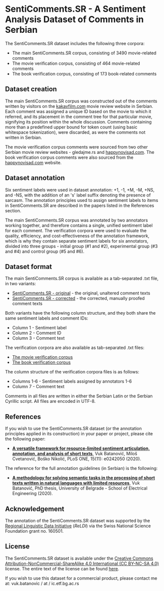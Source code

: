 # SentiComments.SR - A Sentiment Analysis Dataset of Comments in Serbian
The SentiComments.SR dataset includes the following three corpora:
- The main SentiComments.SR corpus, consisting of 3490 movie-related comments
- The movie verification corpus, consisting of 464 movie-related comments
- The book verification corpus, consisting of 173 book-related comments

## Dataset creation
The main SentiComments.SR corpus was constructed out of the comments written by visitors on the [kakavfilm.com](http://kakavfilm.com) movie review website in Serbian.
Each comment was assigned a unique ID based on the movie to which it referred, and its placement in the comment tree for that particular movie, signifying its position within the whole discussion.
Comments containing more than a predefined upper bound for token count (using basic whitespace tokenization), were discarded, as were the comments not written in Serbian.

The movie verification corpus comments were sourced from two other Serbian movie review websites - gledajme.rs and [happynovisad.com](http://www.happynovisad.com).
The book verification corpus comments were also sourced from the [happynovisad.com](http://www.happynovisad.com) website.

## Dataset annotation
Six sentiment labels were used in dataset annotation: +1, -1, +M, -M, +NS, and -NS, with the addition of an 's' label suffix denoting the presence of sarcasm.
The annotation principles used to assign sentiment labels to items in SentiComments.SR are described in the papers listed in the References section.

The main SentiComments.SR corpus was annotated by two annotators working together, and therefore contains a single, unified sentiment label for each comment.
The verification corpora were used to evaluate the quality, efficiency, and cost-effectiveness of the annotation framework, which is why they contain separate sentiment labels for six annotators, divided into three groups - initial group (#1 and #2), experimental group (#3 and #4) and control group (#5 and #6).

## Dataset format
The main SentiComments.SR corpus is available as a tab-separated .txt file, in two variants:
* [SentiComments.SR - original](./SentiComments.SR.orig.txt) - the original, unaltered comment texts
* [SentiComments.SR - corrected](./SentiComments.SR.corr.txt) - the corrected, manually proofed comment texts

Both variants have the following column structure, and they both share the same sentiment labels and comment IDs:
* Column 1 - Sentiment label
* Column 2 - Comment ID
* Column 3 - Comment text

The verification corpora are also available as tab-separated .txt files:
* [The movie verification corpus](./SentiComments.SR.verif.movies.txt)
* [The book verification corpus](./SentiComments.SR.verif.books.txt)

The column structure of the verification corpora files is as follows:
* Columns 1-6 - Sentiment labels assigned by annotators 1-6
* Column 7 - Comment text

Comments in all files are written in either the Serbian Latin or the Serbian Cyrillic script.
All files are encoded in UTF-8.

## References
If you wish to use the SentiComments.SR dataset (or the annotation principles applied in its construction) in your paper or project, please cite the following paper:

* **[A versatile framework for resource-limited sentiment articulation, annotation, and analysis of short texts](https://doi.org/10.1371/journal.pone.0242050)**, Vuk Batanović, Miloš Cvetanović, Boško Nikolić, PLoS ONE, 15(11): e0242050 (2020).

The reference for the full annotation guidelines (in Serbian) is the following:

* **[A methodology for solving semantic tasks in the processing of short texts written in natural languages with limited resources](https://nardus.mpn.gov.rs/handle/123456789/17783)**, Vuk Batanović, PhD thesis, University of Belgrade - School of Electrical Engineering (2020).

## Acknowledgement
The annotation of the SentiComments.SR dataset was supported by the [Regional Linguistic Data Initiative](http://reldi.spur.uzh.ch/) (*ReLDI*) via the Swiss National Science Foundation grant no. 160501.

## License
The SentiComments.SR dataset is available under the [Creative Commons Attribution-NonCommercial-ShareAlike 4.0 International (CC BY-NC-SA 4.0)](http://creativecommons.org/licenses/by-nc-sa/4.0/) license. The entire text of the license can be found [here](http://creativecommons.org/licenses/by-nc-sa/4.0/legalcode).

If you wish to use this dataset for a commercial product, please contact me at: vuk.batanovic / at / ic.etf.bg.ac.rs
